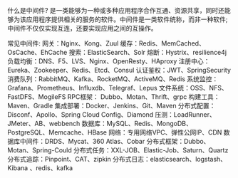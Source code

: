 什么是中间件?
是一类能够为一种或多种应用程序合作互通、资源共享，同时还能够为该应用程序提供相关的服务的软件。中间件是一类软件统称，而非一种软件;中间件不仅仅实现互连，还要实现应用之间的互操作。



常见中间件:
网关：Nginx、Kong、Zuul
缓存：Redis、MemCached、OsCache、EhCache
搜索：ElasticSearch、Solr
熔断：Hystrix、resilience4j
负载均衡：DNS、F5、LVS、Nginx、OpenResty、HAproxy
注册中心：Eureka、Zookeeper、Redis、Etcd、Consul
认证鉴权：JWT、SpringSecurity
消费队列：RabbitMQ、Kafka、RocketMQ、ActiveMQ、Redis
系统监控：Grafana、Prometheus、Influxdb、Telegraf、Lepus
文件系统：OSS、NFS、FastDFS、MogileFS
RPC框架： Dubbo、Motan、Thrift、grpc
构建工具：Maven、Gradle
集成部署：Docker、Jenkins、Git、Maven
分布式配置：Disconf、Apollo、Spring Cloud Config、Diamond
压测：LoadRunner、JMeter、AB、webbench
数据库：MySQL、Redis、MongoDB、PostgreSQL、Memcache、HBase
网络：专用网络VPC、弹性公网IP、CDN
数据库中间件：DRDS、Mycat、360 Atlas、Cobar
分布式框架：Dubbo、Motan、Spring-Could
分布式任务：XXL-JOB、Elastic-Job、Saturn、Quartz
分布式追踪：Pinpoint、CAT、zipkin
分布式日志：elasticsearch、logstash、Kibana 、redis、kafka
